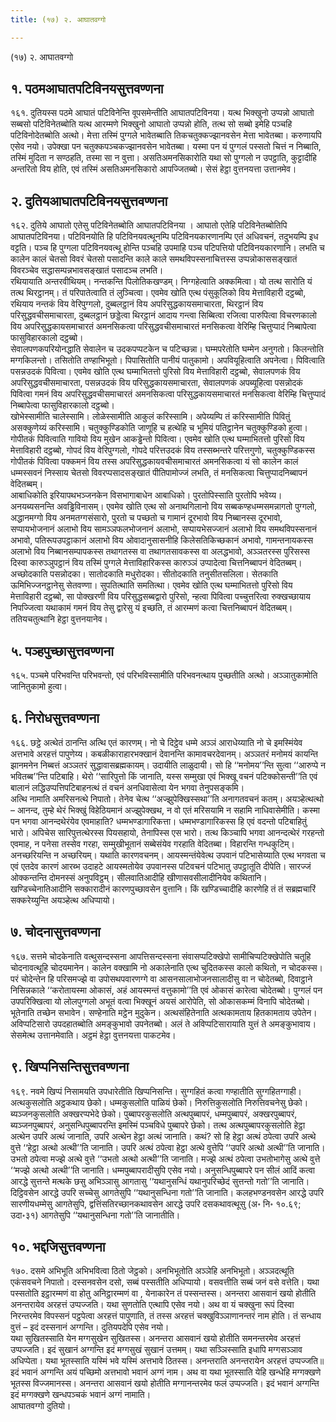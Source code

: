 ```yaml
---
title: (१७) २. आघातवग्गो

---
```

(१७) २. आघातवग्गो  


## १. पठमआघातपटिविनयसुत्तवण्णना

१६१. दुतियस्स पठमे आघातं पटिविनेन्ति वूपसमेन्तीति आघातपटिविनया। यत्थ भिक्खुनो उप्पन्नो आघातो सब्बसो पटिविनेतब्बोति यत्थ आरम्मणे भिक्खुनो आघातो उप्पन्नो होति, तत्थ सो सब्बो इमेहि पञ्चहि पटिविनोदेतब्बोति अत्थो। मेत्ता तस्मिं पुग्गले भावेतब्बाति तिकचतुक्कज्झानवसेन मेत्ता भावेतब्बा। करुणायपि एसेव नयो। उपेक्खा पन चतुक्कपञ्चकज्झानवसेन भावेतब्बा। यस्मा पन यं पुग्गलं पस्सतो चित्तं न निब्बाति, तस्मिं मुदिता न सण्ठहति, तस्मा सा न वुत्ता। असतिअमनसिकारोति यथा सो पुग्गलो न उपट्ठाति, कुट्टादीहि अन्तरितो विय होति, एवं तस्मिं असतिअमनसिकारो आपज्जितब्बो। सेसं हेट्ठा वुत्तनयत्ता उत्तानमेव।  


## २. दुतियआघातपटिविनयसुत्तवण्णना

१६२. दुतिये आघातो एतेसु पटिविनेतब्बोति आघातपटिविनया । आघातो एतेहि पटिविनेतब्बोतिपि आघातपटिविनया। पटिविनयोति हि पटिविनयवत्थूनम्पि पटिविनयकारणानम्पि एतं अधिवचनं, तदुभयम्पि इध वट्टति। पञ्च हि पुग्गला पटिविनयवत्थू होन्ति पञ्चहि उपमाहि पञ्च पटिपत्तियो पटिविनयकारणानि। लभति च कालेन कालं चेतसो विवरं चेतसो पसादन्ति काले काले समथविपस्सनाचित्तस्स उप्पन्नोकाससङ्खातं विवरञ्चेव सद्धासम्पन्नभावसङ्खातं पसादञ्च लभति।  
रथियायाति अन्तरवीथियम्। नन्तकन्ति पिलोतिकखण्डम्। निग्गहेत्वाति अक्कमित्वा। यो तत्थ सारोति यं तत्थ थिरट्ठानम्। तं परिपातेत्वाति तं लुञ्चित्वा। एवमेव खोति एत्थ पंसुकूलिको विय मेत्ताविहारी दट्ठब्बो, रथियाय नन्तकं विय वेरिपुग्गलो, दुब्बलट्ठानं विय अपरिसुद्धकायसमाचारता, थिरट्ठानं विय परिसुद्धवचीसमाचारता, दुब्बलट्ठानं छड्डेत्वा थिरट्ठानं आदाय गन्त्वा सिब्बित्वा रजित्वा पारुपित्वा विचरणकालो विय अपरिसुद्धकायसमाचारतं अमनसिकत्वा परिसुद्धवचीसमाचारतं मनसिकत्वा वेरिम्हि चित्तुप्पादं निब्बापेत्वा फासुविहारकालो दट्ठब्बो।  
सेवालपणकपरियोनद्धाति सेवालेन च उदकपप्पटकेन च पटिच्छन्ना। घम्मपरेतोति घम्मेन अनुगतो। किलन्तोति मग्गकिलन्तो। तसितोति तण्हाभिभूतो। पिपासितोति पानीयं पातुकामो। अपवियूहित्वाति अपनेत्वा। पिवित्वाति पसन्नउदकं पिवित्वा। एवमेव खोति एत्थ घम्माभितत्तो पुरिसो विय मेत्ताविहारी दट्ठब्बो, सेवालपणकं विय अपरिसुद्धवचीसमाचारता, पसन्नउदकं विय परिसुद्धकायसमाचारता, सेवालपणकं अपब्यूहित्वा पसन्नोदकं पिवित्वा गमनं विय अपरिसुद्धवचीसमाचारतं अमनसिकत्वा परिसुद्धकायसमाचारतं मनसिकत्वा वेरिम्हि चित्तुप्पादं निब्बापेत्वा फासुविहारकालो दट्ठब्बो।  
खोभेस्सामीति चालेस्सामि। लोळेस्सामीति आकुलं करिस्सामि। अपेय्यम्पि तं करिस्सामीति पिवितुं असक्कुणेय्यं करिस्सामि। चतुक्कुण्डिकोति जाणूहि च हत्थेहि च भूमियं पतिट्ठानेन चतुक्कुण्डिको हुत्वा। गोपीतकं पिवित्वाति गावियो विय मुखेन आकड्ढेन्तो पिवित्वा। एवमेव खोति एत्थ घम्माभितत्तो पुरिसो विय मेत्ताविहारी दट्ठब्बो, गोपदं विय वेरिपुग्गलो, गोपदे परित्तउदकं विय तस्सब्भन्तरे परित्तगुणो, चतुक्कुण्डिकस्स गोपीतकं पिवित्वा पक्कमनं विय तस्स अपरिसुद्धकायवचीसमाचारतं अमनसिकत्वा यं सो कालेन कालं धम्मस्सवनं निस्साय चेतसो विवरप्पसादसङ्खातं पीतिपामोज्जं लभति, तं मनसिकत्वा चित्तुप्पादनिब्बापनं वेदितब्बम्।  
आबाधिकोति इरियापथभञ्जनकेन विसभागाबाधेन आबाधिको। पुरतोपिस्साति पुरतोपि भवेय्य। अनयब्यसनन्ति अवड्ढिविनासम्। एवमेव खोति एत्थ सो अनाथगिलानो विय सब्बकण्हधम्मसमन्नागतो पुग्गलो, अद्धानमग्गो विय अनमतग्गसंसारो, पुरतो च पच्छतो च गामानं दूरभावो विय निब्बानस्स दूरभावो, सप्पायभोजनानं अलाभो विय सामञ्ञफलभोजनानं अलाभो, सप्पायभेसज्जानं अलाभो विय समथविपस्सनानं अभावो, पतिरूपउपट्ठाकानं अलाभो विय ओवादानुसासनीहि किलेसतिकिच्छकानं अभावो, गामन्तनायकस्स अलाभो विय निब्बानसम्पापकस्स तथागतस्स वा तथागतसावकस्स वा अलद्धभावो, अञ्ञतरस्स पुरिसस्स दिस्वा कारुञ्ञुपट्ठानं विय तस्मिं पुग्गले मेत्ताविहारिकस्स कारुञ्ञं उप्पादेत्वा चित्तनिब्बापनं वेदितब्बम्।  
अच्छोदकाति पसन्नोदका। सातोदकाति मधुरोदका। सीतोदकाति तनुसीतसलिला। सेतकाति ऊमिभिज्जनट्ठानेसु सेतवण्णा। सुपतित्थाति समतित्था। एवमेव खोति एत्थ घम्माभितत्तो पुरिसो विय मेत्ताविहारी दट्ठब्बो, सा पोक्खरणी विय परिसुद्धसब्बद्वारो पुरिसो, न्हत्वा पिवित्वा पच्चुत्तरित्वा रुक्खच्छायाय निपज्जित्वा यथाकामं गमनं विय तेसु द्वारेसु यं इच्छति, तं आरम्मणं कत्वा चित्तनिब्बापनं वेदितब्बम्। ततियचतुत्थानि हेट्ठा वुत्तनयानेव।  


## ५. पञ्हपुच्छासुत्तवण्णना

१६५. पञ्चमे परिभवन्ति परिभवन्तो, एवं परिभविस्सामीति परिभवनत्थाय पुच्छतीति अत्थो। अञ्ञातुकामोति जानितुकामो हुत्वा।  


## ६. निरोधसुत्तवण्णना

१६६. छट्ठे अत्थेतं ठानन्ति अत्थि एतं कारणम्। नो चे दिट्ठेव धम्मे अञ्ञं आराधेय्याति नो चे इमस्मिंयेव अत्तभावे अरहत्तं पापुणेय्य। कबळीकाराहारभक्खानं देवानन्ति कामावचरदेवानम्। अञ्ञतरं मनोमयं कायन्ति झानमनेन निब्बत्तं अञ्ञतरं सुद्धावासब्रह्मकायम्। उदायीति लाळुदायी। सो हि ‘‘मनोमय’’न्ति सुत्वा ‘‘आरुप्पे न भवितब्ब’’न्ति पटिबाहि। थेरो ‘‘सारिपुत्तो किं जानाति, यस्स सम्मुखा एवं भिक्खू वचनं पटिक्कोसन्ती’’ति एवं बालानं लद्धिउप्पत्तिपटिबाहनत्थं तं वचनं अनधिवासेत्वा येन भगवा तेनुपसङ्कमि।  
अत्थि नामाति अमरिसनत्थे निपातो। तेनेव चेत्थ ‘‘अज्झुपेक्खिस्सथा’’ति अनागतवचनं कतम्। अयञ्हेत्थत्थो – आनन्द, तुम्हे थेरं भिक्खुं विहेठियमानं अज्झुपेक्खथ, न वो एतं मरिसयामि न सहामि नाधिवासेमीति। कस्मा पन भगवा आनन्दथेरंयेव एवमाहाति? धम्मभण्डागारिकत्ता। धम्मभण्डागारिकस्स हि एवं वदन्तो पटिबाहितुं भारो। अपिचेस सारिपुत्तत्थेरस्स पियसहायो, तेनापिस्स एस भारो। तत्थ किञ्चापि भगवा आनन्दत्थेरं गरहन्तो एवमाह, न पनेसा तस्सेव गरहा, सम्मुखीभूतानं सब्बेसंयेव गरहाति वेदितब्बा। विहारन्ति गन्धकुटिम्।  
अनच्छरियन्ति न अच्छरियम्। यथाति कारणवचनम्। आयस्मन्तंयेवेत्थ उपवानं पटिभासेय्याति एत्थ भगवता च एवं एतदेव कारणं आरब्भ उदाहटे आयस्मतोयेव उपवानस्स पटिवचनं पटिभातु उपट्ठातूति दीपेति। सारज्जं ओक्कन्तन्ति दोमनस्सं अनुपविट्ठम्। सीलवातिआदीहि खीणासवसीलादीनियेव कथितानि। खण्डिच्चेनातिआदीनि सक्कारादीनं कारणपुच्छावसेन वुत्तानि। किं खण्डिच्चादीहि कारणेहि तं तं सब्रह्मचारिं सक्करेय्युन्ति अयञ्हेत्थ अधिप्पायो।  


## ७. चोदनासुत्तवण्णना

१६७. सत्तमे चोदकेनाति वत्थुसन्दस्सना आपत्तिसन्दस्सना संवासप्पटिक्खेपो सामीचिप्पटिक्खेपोति चतूहि चोदनावत्थूहि चोदयमानेन। कालेन वक्खामि नो अकालेनाति एत्थ चुदितकस्स कालो कथितो, न चोदकस्स। परं चोदेन्तेन हि परिसमज्झे वा उपोसथपवारणग्गे वा आसनसालाभोजनसालादीसु वा न चोदेतब्बो, दिवाट्ठाने निसिन्नकाले ‘‘करोतायस्मा ओकासं, अहं आयस्मन्तं वत्तुकामो’’ति एवं ओकासं कारेत्वा चोदेतब्बो। पुग्गलं पन उपपरिक्खित्वा यो लोलपुग्गलो अभूतं वत्वा भिक्खूनं अयसं आरोपेति, सो ओकासकम्मं विनापि चोदेतब्बो। भूतेनाति तच्छेन सभावेन। सण्हेनाति मट्ठेन मुदुकेन। अत्थसंहितेनाति अत्थकामताय हितकामताय उपेतेन। अविप्पटिसारो उपदहातब्बोति अमङ्कुभावो उपनेतब्बो। अलं ते अविप्पटिसारायाति युत्तं ते अमङ्कुभावाय। सेसमेत्थ उत्तानमेवाति। अट्ठमं हेट्ठा वुत्तनयत्ता पाकटमेव।  


## ९. खिप्पनिसन्तिसुत्तवण्णना

१६९. नवमे खिप्पं निसामयति उपधारेतीति खिप्पनिसन्ति। सुग्गहितं कत्वा गण्हातीति सुग्गहितग्गाही। अत्थकुसलोति अट्ठकथाय छेको। धम्मकुसलोति पाळियं छेको। निरुत्तिकुसलोति निरुत्तिवचनेसु छेको। ब्यञ्जनकुसलोति अक्खरप्पभेदे छेको। पुब्बापरकुसलोति अत्थपुब्बापरं, धम्मपुब्बापरं, अक्खरपुब्बापरं, ब्यञ्जनपुब्बापरं, अनुसन्धिपुब्बापरन्ति इमस्मिं पञ्चविधे पुब्बापरे छेको। तत्थ अत्थपुब्बापरकुसलोति हेट्ठा अत्थेन उपरि अत्थं जानाति, उपरि अत्थेन हेट्ठा अत्थं जानाति। कथं? सो हि हेट्ठा अत्थं ठपेत्वा उपरि अत्थे वुत्ते ‘‘हेट्ठा अत्थो अत्थी’’ति जानाति। उपरि अत्थं ठपेत्वा हेट्ठा अत्थे वुत्तेपि ‘‘उपरि अत्थो अत्थी’’ति जानाति। उभतो ठपेत्वा मज्झे अत्थे वुत्ते ‘‘उभतो अत्थो अत्थी’’ति जानाति। मज्झे अत्थं ठपेत्वा उभतोभागेसु अत्थे वुत्ते ‘‘मज्झे अत्थो अत्थी’’ति जानाति। धम्मपुब्बापरादीसुपि एसेव नयो। अनुसन्धिपुब्बापरे पन सीलं आदिं कत्वा आरद्धे सुत्तन्ते मत्थके छसु अभिञ्ञासु आगतासु ‘‘यथानुसन्धिं यथानुपरिच्छेदं सुत्तन्तो गतो’’ति जानाति। दिट्ठिवसेन आरद्धे उपरि सच्चेसु आगतेसुपि ‘‘यथानुसन्धिना गतो’’ति जानाति। कलहभण्डनवसेन आरद्धे उपरि सारणीयधम्मेसु आगतेसुपि, द्वत्तिंसतिरच्छानकथावसेन आरद्धे उपरि दसकथावत्थूसु (अ॰ नि॰ १०.६९; उदा॰३१) आगतेसुपि ‘‘यथानुसन्धिना गतो’’ति जानातीति।  


## १०. भद्दजिसुत्तवण्णना

१७०. दसमे अभिभूति अभिभवित्वा ठितो जेट्ठको। अनभिभूतोति अञ्ञेहि अनभिभूतो। अञ्ञदत्थूति एकंसवचने निपातो। दस्सनवसेन दसो, सब्बं पस्सतीति अधिप्पायो। वसवत्तीति सब्बं जनं वसे वत्तेति। यथा पस्सतोति इट्ठारम्मणं वा होतु अनिट्ठारम्मणं वा , येनाकारेन तं पस्सन्तस्स। अनन्तरा आसवानं खयो होतीति अनन्तरायेव अरहत्तं उप्पज्जति। यथा सुणतोति एत्थापि एसेव नयो। अथ वा यं चक्खुना रूपं दिस्वा निरन्तरमेव विपस्सनं पट्ठपेत्वा अरहत्तं पापुणाति, तं तस्स अरहत्तं चक्खुविञ्ञाणानन्तरं नाम होति। तं सन्धाय वुत्तं – इदं दस्सनानं अग्गन्ति। दुतियपदेपि एसेव नयो।  
यथा सुखितस्साति येन मग्गसुखेन सुखितस्स। अनन्तरा आसवानं खयो होतीति समनन्तरमेव अरहत्तं उप्पज्जति। इदं सुखानं अग्गन्ति इदं मग्गसुखं सुखानं उत्तमम्। यथा सञ्ञिस्साति इधापि मग्गसञ्ञाव अधिप्पेता। यथा भूतस्साति यस्मिं भवे यस्मिं अत्तभावे ठितस्स। अनन्तराति अनन्तरायेन अरहत्तं उप्पज्जति॥ इदं भवानं अग्गन्ति अयं पच्छिमो अत्तभावो भवानं अग्गं नाम। अथ वा यथा भूतस्साति येहि खन्धेहि मग्गक्खणे भूतस्स विज्जमानस्स। अनन्तरा आसवानं खयो होतीति मग्गानन्तरमेव फलं उप्पज्जति। इदं भवानं अग्गन्ति इदं मग्गक्खणे खन्धपञ्चकं भवानं अग्गं नामाति।  
आघातवग्गो दुतियो।  